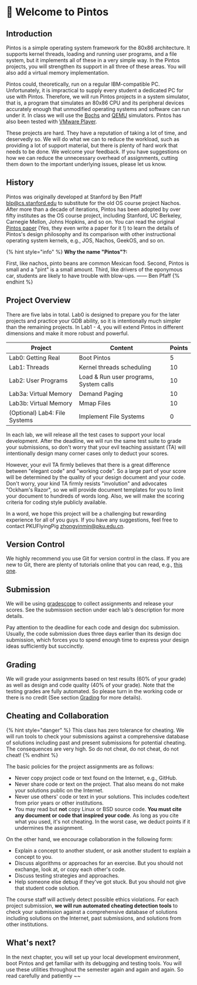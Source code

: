 # 🌈 Welcome to Pintos

## Introduction

Pintos is a simple operating system framework for the 80x86 architecture. It supports kernel threads, loading and running user programs, and a file system, but it implements all of these in a very simple way. In the Pintos projects, you will strengthen its support in all three of these areas. You will also add a virtual memory implementation.

Pintos could, theoretically, run on a regular IBM-compatible PC. Unfortunately, it is impractical to supply every student a dedicated PC for use with Pintos. Therefore, we will run Pintos projects in a system simulator, that is, a program that simulates an 80x86 CPU and its peripheral devices accurately enough that unmodified operating systems and software can run under it. In class we will use the [Bochs](http://bochs.sourceforge.net) and [QEMU](http://fabrice.bellard.free.fr/qemu/) simulators. Pintos has also been tested with [VMware Player](http://www.vmware.com).

These projects are hard. They have a reputation of taking a lot of time, and deservedly so. We will do what we can to reduce the workload, such as providing a lot of support material, but there is plenty of hard work that needs to be done. We welcome your feedback. If you have suggestions on how we can reduce the unnecessary overhead of assignments, cutting them down to the important underlying issues, please let us know.

## History

Pintos was originally developed at Stanford by Ben Pfaff [blp@cs.stanford.edu](mailto:blp@cs.stanford.edu) to substitute for the old OS course project Nachos. After more than a decade of iterations, Pintos has been adopted by over fifty institutes as the OS course project, including Stanford, UC Berkeley, Carnegie Mellon, Johns Hopkins, and so on. You can read the original [Pintos paper](https://benpfaff.org/papers/pintos.pdf) (Yes, they even write a paper for it !)  to learn the details of Pintos's design philosophy and its comparison with other instructional operating system kernels, e.g., JOS, Nachos, GeekOS, and so on.

{% hint style="info" %}
**Why the name "Pintos"?:**&#x20;

First, like nachos, pinto beans are common Mexican food. Second, Pintos is small and a "pint" is a small amount. Third, like drivers of the eponymous car, students are likely to have trouble with blow-ups.    —— Ben Pfaff
{% endhint %}

## Project Overview

There are five labs in total. Lab0 is designed to prepare you for the later projects and practice your GDB ability, so it is intentionally much simpler than the remaining projects. In Lab1 - 4, you will extend Pintos in different dimensions and make it more robust and powerful.

| Project                       | Content                                | Points |
| ----------------------------- | -------------------------------------- | ------ |
| Lab0: Getting Real            | Boot Pintos                            | 5      |
| Lab1: Threads                 | Kernel threads scheduling              | 10     |
| Lab2: User Programs           | Load & Run user programs, System calls | 10     |
| Lab3a: Virtual Memory         | Demand Paging                          | 10     |
| Lab3b: Virtual Memory         | Mmap Files                             | 10     |
| (Optional) Lab4: File Systems | Implement File Systems                 | 0      |

In each lab, we will release all the test cases to support your local development. After the deadline, we will run the same test suite to grade your submissions, so don't worry that your evil teaching assistant (TA) will intentionally design many corner cases only to deduct your scores.&#x20;

However, your evil TA firmly believes that there is a great difference between "elegant code" and "working code". So a large part of your score will be determined by the quality of your design document and your code. Don't worry, your kind TA firmly resists "involution" and advocates "Ockham's Razor", so we will provide document templates for you to limit your document to hundreds of words long. Also, we will make the scoring criteria for coding style publicly available.&#x20;

In a word, we hope this project will be a challenging but rewarding experience for all of you guys. If you have any suggestions, feel free to contact PKUFlyingPig zhongyinmin@pku.edu.cn.

## Version Control

We highly recommend you use Git for version control in the class. If you are new to Git, there are plenty of tutorials online that you can read, e.g., [this one](https://csdiy.wiki/%E5%BF%85%E5%AD%A6%E5%B7%A5%E5%85%B7/Git/).

## Submission

We will be using [gradescope](https://gradescope.com) to collect assignments and release your scores. See the submission section under each lab's description for more details.

Pay attention to the deadline for each code and design doc submission. Usually, the code submission dues three days earlier than its design doc submission, which forces you to spend enough time to express your design ideas sufficiently but succinctly.&#x20;

## Grading

We will grade your assignments based on test results (60% of your grade) as well as design and code quality (40% of your grade). Note that the testing grades are fully automated. So please turn in the working code or there is no credit (See section [Grading](./#grading) for more details).&#x20;

## Cheating and Collaboration

{% hint style="danger" %}
This class has zero tolerance for cheating. We will run tools to check your submissions against a comprehensive database of solutions including past and present submissions for potential cheating. The consequences are very high. So do not cheat, do not cheat, do not cheat!&#x20;
{% endhint %}

The basic policies for the project assignments are as follows:

* Never copy project code or text found on the Internet, e.g., GitHub.
* Never share code or text on the project. That also means do not make your solutions public on the Internet.
* Never use others' code or text in your solutions. This includes code/text from prior years or other institutions.
* You may read but **not** copy Linux or BSD source code. **You must cite any document or code that inspired your code**. As long as you cite what you used, it's not cheating. In the worst case, we deduct points if it undermines the assignment.

On the other hand, we encourage collaboration in the following form:

* Explain a concept to another student, or ask another student to explain a concept to you.
* Discuss algorithms or approaches for an exercise. But you should not exchange, look at, or copy each other's code.
* Discuss testing strategies and approaches.
* Help someone else debug if they've got stuck. But you should not give that student code solution.&#x20;

The course staff will actively detect possible ethics violations. For each project submission, **we will run automated cheating detection tools** to check your submission against a comprehensive database of solutions including solutions on the Internet, past submissions, and solutions from other institutions.

## What's next?

In the next chapter, you will set up your local development environment, boot Pintos and get familiar with its debugging and testing tools. You will use these utilities throughout the semester again and again and again. So read carefully and patiently \~\~
